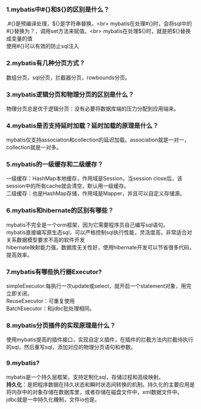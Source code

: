 ### 1.mybatis中#{}和${}的区别是什么？
.#{}是预编译处理，${}是字符串替换。<br>
mybatis在处理#{}时，会将sql中的#{}替换为？，调用set方法来赋值。<br>
mybatis在处理${}时，就是把${}替换成变量的值<br>
使用#{}可以有效的防止sql注入
### 2.mybatis有几种分页方式？
数组分页，sql分页，拦截器分页，rowbounds分页。
### 3.mybatis逻辑分页和物理分页的区别是什么？
物理分页总是优于逻辑分页：没有必要将数据库端的压力分配到应用端来。
### 4.mybatis是否支持延时加载？延时加载的原理是什么？
mybatis仅支持association和collection的延迟加载。association就是一对一，collection就是一对多。<br>
### 5.mybatis的一级缓存和二级缓存？
一级缓存：HashMap本地缓存，作用域是Session，当session close后，该session中的所有cache就会清空，默认用一级缓存。<br>
二级缓存：也是HashMap存储，作用域是Mapper，并且可以自定义存储源。
### 6.mybatis和hibernate的区别有哪些？
mybatis不完全是一个orm框架，因为它需要程序员自己编写sql语句。<br>
mybatis直接编写原生态sql，可以严格控制sql执行性能，灵活度高，非常适合对关系数据模型要求不高的软件开发<br>
hibernate映射能力强，数据库无关性好，使用hibernate开发可以节省很多代码，提高效率。
### 7.mybatis有哪些执行器Executor?
simpleExecutor:每执行一次update或select，就开启一个statement对象，用完立即关闭。<br>
ReuseExecutor：可重复使用<br>
BatchExecutor：和jdbc批处理相同。
### 8.mybatis分页插件的实现原理是什么？
使用mybatis提高的插件接口，实现自定义插件，在插件的拦截方法内拦截待执行的sql，然后重写sql，添加对应的物理分页语句和参数。
### 9.mybatis?
mybatis是一个持久层框架，支持定制化sql，存储过程和高级映射。<br>
**持久化**：是把程序数据在持久状态和瞬时状态间转换的机制。持久化的主要应用是将内存中的对象存储在数据库里，或者存储在磁盘文件中，xml数据文件中。<br>
jdbc就是一中持久化機制，文件io也是。


